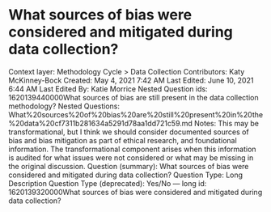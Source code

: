 # What sources of bias were considered and mitigated during data collection?

Context layer: Methodology Cycle > Data Collection
Contributors: Katy McKinney-Bock
Created: May 4, 2021 7:42 AM
Last Edited: June 10, 2021 6:44 AM
Last Edited By: Katie Morrice
Nested Question ids: 1620139440000What sources of bias are still present in the data collection methodology?
Nested Questions: What%20sources%20of%20bias%20are%20still%20present%20in%20the%20data%20cf7311b281634a5291d78aa1dd721c59.md
Notes: This may be transformational, but I think we should consider documented sources of bias and bias mitigation as part of ethical research, and foundational information. The transformational component arises when this information is audited for what issues were not considered or what may be missing in the original discussion.
Question (summary): What sources of bias were considered and mitigated during data collection?
Question Type: Long Description
Question Type (deprecated): Yes/No — long
id: 1620139320000What sources of bias were considered and mitigated during data collection?